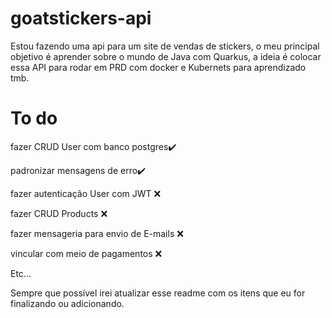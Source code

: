 # goatstickers-api

Estou fazendo uma api para um site de vendas de stickers, o meu principal objetivo é aprender sobre o mundo de Java com Quarkus, a ideia é colocar essa API para rodar em PRD com docker e Kubernets para aprendizado tmb.

# To do

fazer CRUD User com banco postgres✔️

padronizar mensagens de erro✔️

fazer autenticação User com JWT ❌

fazer CRUD Products ❌

fazer mensageria para envio de E-mails ❌

vincular com meio de pagamentos ❌

Etc...

Sempre que possível irei atualizar esse readme com os itens que eu for finalizando ou adicionando.
